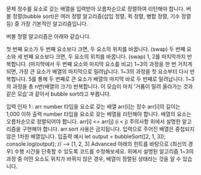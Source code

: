 문제
정수를 요소로 갖는 배열을 입력받아 오름차순으로 정렬하여 리턴해야 합니다.
버블 정렬(bubble sort)은 여러 정렬 알고리즘(삽입 정렬, 퀵 정렬, 병합 정렬, 기수 정렬 등) 중 가장 기본적인 알고리즘입니다.

버블 정렬 알고리즘은 아래와 같습니다.

첫 번째 요소가 두 번째 요소보다 크면, 두 요소의 위치를 바꿉니다. (swap)
두 번째 요소와 세 번째 요소보다 크면, 두 요소의 위치를 바꿉니다. (swap)
1, 2를 마지막까지 반복합니다. (마지막에서 두 번째 요소와 마지막 요소를 비교)
1~3의 과정을 한 번 거치게 되면, 가장 큰 요소가 배열의 마지막으로 밀려납니다.
1~3의 과정을 첫 요소부터 다시 반복합니다.
5를 통해 두 번째로 큰 요소가 배열의 마지막 바로 두 번째로 밀려납니다.
1~3의 과정을 총 n번(배열의 크기) 반복합니다.
이 모습이 마치 '거품이 밀려 올라가는 것과 같은 모습'과 같아서 bubble sort라고 부릅니다.

입력
인자 1 : arr
number 타입을 요소로 갖는 배열
arr[i]는 정수
arr[i]의 길이는 1,000 이하
출력
number 타입을 요소로 갖는 배열을 리턴해야 합니다.
배열의 요소는 오름차순으로 정렬되어야 합니다.
arr[i] <= arr[j] (i < j)
주의사항
위에서 설명한 알고리즘을 구현해야 합니다.
arr.sort 사용은 금지됩니다.
입력으로 주어진 배열은 중첩되지 않은 1차원 배열입니다.
입출력 예시
let output = bubbleSort([2, 1, 3]);
console.log(output); // --> [1, 2, 3]
Advanced
아래의 힌트를 바탕으로 (최선의 경우) 수행 시간을 단축할 수 있도록 코드를 수정해보세요.
위에서 설명된 알고리즘 1~3의 과정 중 어떤 요소도 위치가 바뀌지 않은 경우, 배열이 정렬된 상태라는 것을 알 수 있습니다.
